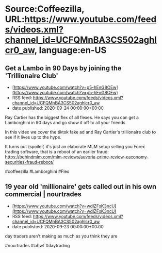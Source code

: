 # Source:Coffeezilla, URL:https://www.youtube.com/feeds/videos.xml?channel_id=UCFQMnBA3CS502aghlcr0_aw, language:en-US

## Get a Lambo in 90 Days by joining the 'Trillionaire Club'
 - [https://www.youtube.com/watch?v=p5-hEnG8OEw](https://www.youtube.com/watch?v=p5-hEnG8OEw)
 - RSS feed: https://www.youtube.com/feeds/videos.xml?channel_id=UCFQMnBA3CS502aghlcr0_aw
 - date published: 2020-09-24 00:00:00+00:00

Ray Cartier has the biggest flex of all flexes. He says you can get a Lamborghini in 90 days and go show it off to all your friends. 

In this video we cover the tiktok fake ad and Ray Cartier's trillionaire club to see if it lives up to the hype. 

It turns out (spoiler) it's just an elaborate MLM setup selling you Forex trading software, that is a reboot of an earlier fraud:  https://behindmlm.com/mlm-reviews/auvoria-prime-review-eaconomy-securities-fraud-reboot/ 

#coffeezilla #Lamborghini #Flex

## 19 year old 'millionaire' gets called out in his own commercial |   nourtrades
 - [https://www.youtube.com/watch?v=wdlZFxK3ncU](https://www.youtube.com/watch?v=wdlZFxK3ncU)
 - RSS feed: https://www.youtube.com/feeds/videos.xml?channel_id=UCFQMnBA3CS502aghlcr0_aw
 - date published: 2020-09-23 00:00:00+00:00

day traders aren't making as much as you think they are 

#nourtrades #lahwf #daytrading

